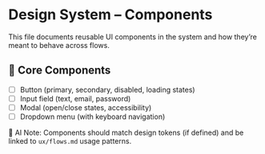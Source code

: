 # Design System – Components

This file documents reusable UI components in the system and how they’re meant to behave across flows.

## 🧩 Core Components

- [ ] Button (primary, secondary, disabled, loading states)
- [ ] Input field (text, email, password)
- [ ] Modal (open/close states, accessibility)
- [ ] Dropdown menu (with keyboard navigation)

🧠 AI Note: Components should match design tokens (if defined) and be linked to `ux/flows.md` usage patterns.
